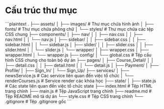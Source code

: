 # Cấu trúc thư mục

\`\`\`plaintext
.
├── assets/
│ ├── images/ # Thư mục chứa hình ảnh
│ ├── fonts/ # Thư mục chứa phông chữ
│ └── styles/ # Thư mục chứa các tệp CSS chung
├── components/
│ ├── nav/
│ │ ├── nav.css
│ │ ├── nav.html
│ │ └── nav.js
│ ├── sidebar/
│ │ ├── sidebar.css
│ │ ├── sidebar.html
│ │ └── sidebar.js
│ ├── slider/
│ │ ├── slider.css
│ │ ├── slider.html
│ │ └── slider.js
│ └── wrapper/
│ ├── wrapper.css
│ ├── wrapper.html
│ └── wrapper.js
├── config/
│ └── global.css # Tệp cấu hình CSS chung cho toàn bộ dự án
├── pages/
│ ├── Course_Detail/
│ │ ├── detail.css
│ │ ├── detail.html
│ │ └── detail.js
│ ├── Payment/
│ ├── Profile/
│ ├── Sign_In/
│ └── Sign_Up/
├── services/
│ ├── newsService.js # Các service liên quan đến việc tổ chức
│ └── renderCourses.js # Service render các khóa học
├── state/
│ ├── state.js # Các state liên quan đến việc tổ chức state
├── index.html # Tệp HTML trang chính
├── main.js # Tệp JavaScript trang chính
├── readme.md # Tệp README mô tả dự án
└── style.css # Tệp CSS trang chính
└── .gitignore # Tệp .gitignore gốc
\`\`\`
